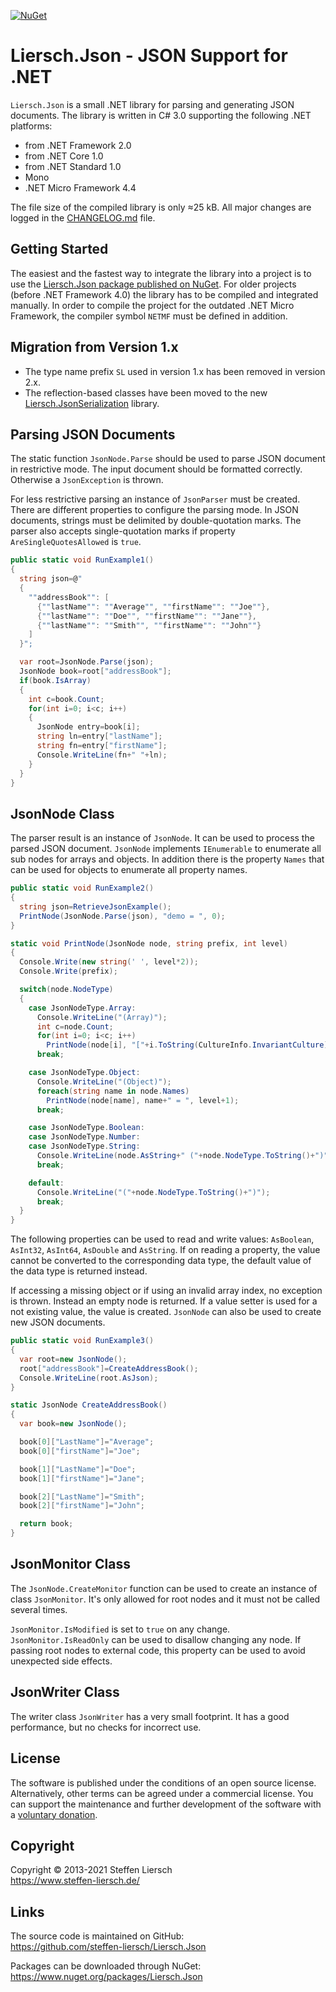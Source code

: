 ﻿[![NuGet](https://img.shields.io/nuget/v/Liersch.Json.svg)](https://www.nuget.org/packages/Liersch.Json)

# Liersch.Json - JSON Support for .NET

`Liersch.Json` is a small .NET library for parsing and generating JSON documents. The library is written in C# 3.0 supporting the following .NET platforms:

- from .NET Framework 2.0
- from .NET Core 1.0
- from .NET Standard 1.0
- Mono
- .NET Micro Framework 4.4

The file size of the compiled library is only ≈25 kB.  All major changes are logged in the [CHANGELOG.md](https://github.com/steffen-liersch/Liersch.Json/blob/master/CHANGELOG.md) file.

## Getting Started

The easiest and the fastest way to integrate the library into a project is to use the [Liersch.Json package published on NuGet](https://www.nuget.org/packages/Liersch.Json). For older projects (before .NET Framework 4.0) the library has to be compiled and integrated manually. In order to compile the project for the outdated .NET Micro Framework, the compiler symbol `NETMF` must be defined in addition.

## Migration from Version 1.x

- The type name prefix `SL` used in version 1.x has been removed in version 2.x.
- The reflection-based classes have been moved to the new [Liersch.JsonSerialization](https://github.com/steffen-liersch/Liersch.JsonSerialization) library.

## Parsing JSON Documents

The static function `JsonNode.Parse` should be used to parse JSON document in restrictive mode. The input document should be formatted correctly. Otherwise a `JsonException` is thrown.

For less restrictive parsing an instance of `JsonParser` must be created. There are different properties to configure the parsing mode. In JSON documents, strings must be delimited by double-quotation marks. The parser also accepts single-quotation marks if property `AreSingleQuotesAllowed` is `true`.

```cs
public static void RunExample1()
{
  string json=@"
  {
    ""addressBook"": [
      {""lastName"": ""Average"", ""firstName"": ""Joe""},
      {""lastName"": ""Doe"", ""firstName"": ""Jane""},
      {""lastName"": ""Smith"", ""firstName"": ""John""}
    ]
  }";

  var root=JsonNode.Parse(json);
  JsonNode book=root["addressBook"];
  if(book.IsArray)
  {
    int c=book.Count;
    for(int i=0; i<c; i++)
    {
      JsonNode entry=book[i];
      string ln=entry["lastName"];
      string fn=entry["firstName"];
      Console.WriteLine(fn+" "+ln);
    }
  }
}
```

## JsonNode Class

The parser result is an instance of `JsonNode`. It can be used to process the parsed JSON document. `JsonNode` implements `IEnumerable` to enumerate all sub nodes for arrays and objects. In addition there is the property `Names` that can be used for objects to enumerate all property names.

```cs
public static void RunExample2()
{
  string json=RetrieveJsonExample();
  PrintNode(JsonNode.Parse(json), "demo = ", 0);
}

static void PrintNode(JsonNode node, string prefix, int level)
{
  Console.Write(new string(' ', level*2));
  Console.Write(prefix);

  switch(node.NodeType)
  {
    case JsonNodeType.Array:
      Console.WriteLine("(Array)");
      int c=node.Count;
      for(int i=0; i<c; i++)
        PrintNode(node[i], "["+i.ToString(CultureInfo.InvariantCulture)+"] = ", level+1);
      break;

    case JsonNodeType.Object:
      Console.WriteLine("(Object)");
      foreach(string name in node.Names)
        PrintNode(node[name], name+" = ", level+1);
      break;

    case JsonNodeType.Boolean:
    case JsonNodeType.Number:
    case JsonNodeType.String:
      Console.WriteLine(node.AsString+" ("+node.NodeType.ToString()+")");
      break;

    default:
      Console.WriteLine("("+node.NodeType.ToString()+")");
      break;
  }
}
```

The following properties can be used to read and write values: `AsBoolean`, `AsInt32`, `AsInt64`, `AsDouble` and `AsString`. If on reading a property, the value cannot be converted to the corresponding data type, the default value of the data type is returned instead.

If accessing a missing object or if using an invalid array index, no exception is thrown. Instead an empty node is returned. If a value setter is used for a not existing value, the value is created. `JsonNode` can also be used to create new JSON documents.

```cs
public static void RunExample3()
{
  var root=new JsonNode();
  root["addressBook"]=CreateAddressBook();
  Console.WriteLine(root.AsJson);
}

static JsonNode CreateAddressBook()
{
  var book=new JsonNode();

  book[0]["LastName"]="Average";
  book[0]["firstName"]="Joe";

  book[1]["LastName"]="Doe";
  book[1]["firstName"]="Jane";

  book[2]["LastName"]="Smith";
  book[2]["firstName"]="John";

  return book;
}
```

## JsonMonitor Class

The `JsonNode.CreateMonitor` function can be used to create an instance of class `JsonMonitor`. It's only allowed for root nodes and it must not be called several times.

`JsonMonitor.IsModified` is set to `true` on any change. `JsonMonitor.IsReadOnly` can be used to disallow changing any node. If passing root nodes to external code, this property can be used to avoid unexpected side effects.

## JsonWriter Class

The writer class `JsonWriter` has a very small footprint. It has a good performance, but no checks for incorrect use.

## License

The software is published under the conditions of an open source license. Alternatively, other terms can be agreed under a commercial license. You can support the maintenance and further development of the software with a [voluntary donation](https://www.paypal.com/cgi-bin/webscr?cmd=_s-xclick&hosted_button_id=NVXEQCNGJFK92).

## Copyright

Copyright © 2013-2021 Steffen Liersch  
https://www.steffen-liersch.de/

## Links

The source code is maintained on GitHub:  
https://github.com/steffen-liersch/Liersch.Json

Packages can be downloaded through NuGet:  
https://www.nuget.org/packages/Liersch.Json
